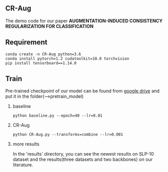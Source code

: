 ## CR-Aug

The demo code for our paper **AUGMENTATION-INDUCED CONSISTENCY REGULARIZATION FOR CLASSIFICATION**

## Requirement

```
conda create -n CR-Aug python=3.6
conda install pytorch=1.2 cudatoolkit=10.0 torchvision
pip install tensorboard==1.14.0
```

## Train

Pre-trained checkpoint of our model can be found from [google drive](https://drive.google.com/drive/folders/1JB3iDktfo3-ZjfHPM3jXRUtjDSuUYXgD?usp=sharing) and put it in the folder(-->pretrain_model)

1. baseline

   ```
   python baseline.py --epoch=40 --lr=0.01
   ```

2. CR-Aug

   ```
   python CR-Aug.py --transforms=combine --lr=0.001
   ```

3. more results
 
   In the 'results' directory, you can see the newest results on SLP-10 dataset and the results(three datasets and two backbones) on our literature.
